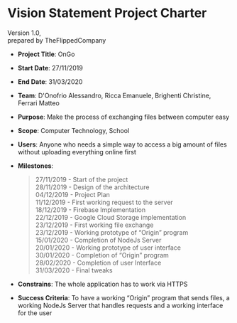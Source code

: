 # Vision Statement Project Charter 

Version 1.0,  
prepared by TheFlippedCompany

* **Project Title**: OnGo
* **Start Date**: 27/11/2019
* **End Date**: 31/03/2020
* **Team**: D'Onofrio Alessandro, Ricca Emanuele, Brighenti Christine, Ferrari Matteo
* **Purpose**: Make the process of exchanging files between computer easy
* **Scope**: Computer Technology, School
* **Users**: Anyone who needs a simple way to access a big amount of files without uploading everything online first

* **Milestones**: 
    >27/11/2019 - Start of the project  
    28/11/2019 - Design of the architecture  
    04/12/2019 - Project Plan  
    11/12/2019 - First working request to the server  
    18/12/2019 - Firebase Implementation  
    22/12/2019 - Google Cloud Storage implementation  
    23/12/2019 - First working file exchange  
    23/12/2019 - Working prototype of “Origin” program   
    15/01/2020 - Completion of NodeJs Server  
    20/01/2020 - Working prototype of user interface  
    30/01/2020 - Completion of “Origin” program  
    28/02/2020 - Completion of user Interface  
    31/03/2020 - Final tweaks
    
* **Constrains**: The whole application has to work via HTTPS
* **Success Criteria**: 
    To have a working “Origin” program that sends files, a working NodeJs Server that handles requests and a working interface for the user


